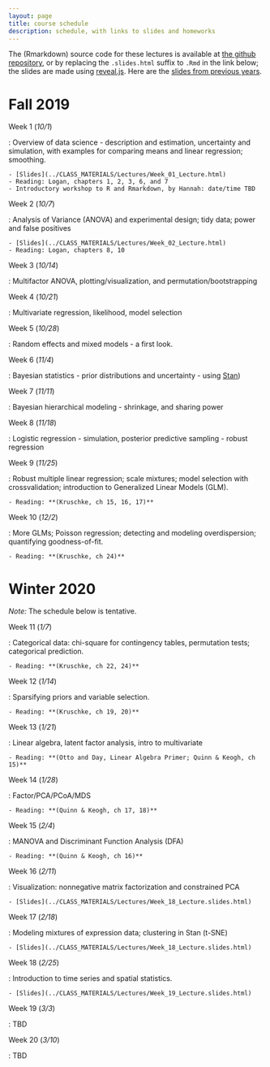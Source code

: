```yaml
---
layout: page
title: course schedule
description: schedule, with links to slides and homeworks
---
```


The (Rmarkdown) source code for these lectures is available at [the github repository](https://github.com/petrelharp/UO_ABS),
or by replacing the `.slides.html` suffix to `.Rmd` in the link below;
the slides are made using [reveal.js](https://github.com/hakimel/reveal.js/).
Here are the [slides from previous years](2018_schedule.html).

# Fall 2019

Week 1 (*10/1*)

: Overview of data science - description and estimation, uncertainty and simulation,
    with examples for comparing means and linear regression; smoothing.

    - [Slides](../CLASS_MATERIALS/Lectures/Week_01_Lecture.html)
    - Reading: Logan, chapters 1, 2, 3, 6, and 7
    - Introductory workshop to R and Rmarkdown, by Hannah: date/time TBD

Week 2 (*10/7*)

: Analysis of Variance (ANOVA) and experimental design; tidy data; power and false positives

    - [Slides](../CLASS_MATERIALS/Lectures/Week_02_Lecture.html)
    - Reading: Logan, chapters 8, 10

Week 3 (*10/14*)

: Multifactor ANOVA, plotting/visualization, and permutation/bootstrapping

Week 4 (*10/21*)

: Multivariate regression, likelihood, model selection

Week 5 (*10/28*)

: Random effects and mixed models - a first look.

Week 6 (*11/4*)

: Bayesian statistics - prior distributions and uncertainty - using [Stan](https://mc-stan.org))

Week 7 (*11/11*)

: Bayesian hierarchical modeling - shrinkage, and sharing power

Week 8 (*11/18*)

: Logistic regression - simulation, posterior predictive sampling - robust regression

Week 9 (*11/25*)

: Robust multiple linear regression; scale mixtures; model selection with crossvalidation; introduction to Generalized Linear Models (GLM).

    - Reading: **(Kruschke, ch 15, 16, 17)**

Week 10 (*12/2*)

: More GLMs; Poisson regression; detecting and modeling overdispersion; quantifying goodness-of-fit.

    - Reading: **(Kruschke, ch 24)**


# Winter 2020

*Note:* The schedule below is tentative.

Week 11 (*1/7*)

: Categorical data: chi-square for contingency tables, permutation tests; categorical prediction.

    - Reading: **(Kruschke, ch 22, 24)**

Week 12 (*1/14*)

: Sparsifying priors and variable selection.

    - Reading: **(Kruschke, ch 19, 20)**


Week 13 (*1/21*)

: Linear algebra, latent factor analysis, intro to multivariate

    - Reading: **(Otto and Day, Linear Algebra Primer; Quinn & Keogh, ch 15)**


Week 14 (*1/28*)

: Factor/PCA/PCoA/MDS

    - Reading: **(Quinn & Keogh, ch 17, 18)**

Week 15 (*2/4*)

: MANOVA and Discriminant Function Analysis (DFA)

    - Reading: **(Quinn & Keogh, ch 16)**

Week 16 (*2/11*)

: Visualization: nonnegative matrix factorization and constrained PCA

    - [Slides](../CLASS_MATERIALS/Lectures/Week_18_Lecture.slides.html)

Week 17 (*2/18*)

: Modeling mixtures of expression data; clustering in Stan (t-SNE)

    - [Slides](../CLASS_MATERIALS/Lectures/Week_18_Lecture.slides.html)

Week 18 (*2/25*)

: Introduction to time series and spatial statistics.

    - [Slides](../CLASS_MATERIALS/Lectures/Week_19_Lecture.slides.html)

Week 19 (*3/3*)

: TBD

Week 20 (*3/10*)

: TBD
